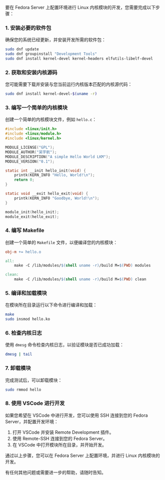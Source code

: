 要在 Fedora Server 上配置环境进行 Linux 内核模块的开发，您需要完成以下步骤：

### 1. 安装必要的软件包
确保您的系统已经更新，并安装开发所需的软件包：
```bash
sudo dnf update
sudo dnf groupinstall "Development Tools"
sudo dnf install kernel-devel kernel-headers elfutils-libelf-devel
```

### 2. 获取和安装内核源码
您可能需要下载并安装与您当前运行内核版本匹配的内核源代码：
```bash
sudo dnf install kernel-devel-$(uname -r)
```

### 3. 编写一个简单的内核模块
创建一个简单的内核模块文件，例如 `hello.c`：
```c
#include <linux/init.h>
#include <linux/module.h>
#include <linux/kernel.h>

MODULE_LICENSE("GPL");
MODULE_AUTHOR("吴宇航");
MODULE_DESCRIPTION("A simple Hello World LKM");
MODULE_VERSION("0.1");

static int __init hello_init(void) {
    printk(KERN_INFO "Hello, World!\n");
    return 0;
}

static void __exit hello_exit(void) {
    printk(KERN_INFO "Goodbye, World!\n");
}

module_init(hello_init);
module_exit(hello_exit);
```

### 4. 编写 Makefile
创建一个简单的 `Makefile` 文件，以便编译您的内核模块：
```Makefile
obj-m += hello.o

all:
    make -C /lib/modules/$(shell uname -r)/build M=$(PWD) modules

clean:
    make -C /lib/modules/$(shell uname -r)/build M=$(PWD) clean
```

### 5. 编译和加载模块
在模块所在目录运行以下命令进行编译和加载：
```bash
make
sudo insmod hello.ko
```

### 6. 检查内核日志
使用 `dmesg` 命令检查内核日志，以验证模块是否已成功加载：
```bash
dmesg | tail
```

### 7. 卸载模块
完成测试后，可以卸载模块：
```bash
sudo rmmod hello
```

### 8. 使用 VSCode 进行开发
如果您希望在 VSCode 中进行开发，您可以使用 SSH 连接到您的 Fedora Server，并配置开发环境：

1. 打开 VSCode 并安装 Remote Development 插件。
2. 使用 Remote-SSH 连接到您的 Fedora Server。
3. 在 VSCode 中打开模块所在目录，并开始开发。

通过以上步骤，您可以在 Fedora Server 上配置环境，并进行 Linux 内核模块的开发。

有任何其他问题或需要进一步的帮助，请随时告知。